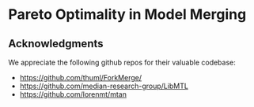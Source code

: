 # Pareto Optimality in Model Merging


## Acknowledgments

We appreciate the following github repos for their valuable codebase:

- https://github.com/thuml/ForkMerge/
- https://github.com/median-research-group/LibMTL
- https://github.com/lorenmt/mtan
